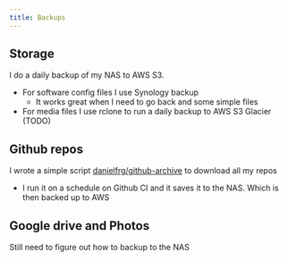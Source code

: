 ```yaml
---
title: Backups
---
```


## Storage

I do a daily backup of my NAS to AWS S3.

- For software config files I use Synology backup
  - It works great when I need to go back and some simple files
- For media files I use rclone to run a daily backup to AWS S3 Glacier (TODO)

## Github repos

I wrote a simple script
[danielfrg/github-archive](https://github.com/danielfrg/github-archive) to
download all my repos

- I run it on a schedule on Github CI and it saves it to the NAS. Which is then
  backed up to AWS

## Google drive and Photos

Still need to figure out how to backup to the NAS
